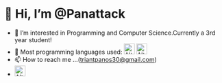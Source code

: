# 👋 Hi, I’m @Panattack
- 👀 I’m interested in Programming and Computer Science.Currently a 3rd year student!
- 🌱 Most programming languages used: <img title="Python" alt="Alt text" style="width:25px;height:25px" src="https://simpleicons.org/icons/python.svg"> <img title="C++" alt="Alt text" style="width:25px;height:25px;" src="https://simpleicons.org/icons/cplusplus.svg">
- 📫 How to reach me ...(triantpanos30@gmail.com)
-  <img title="Unity" alt="Alt text" style="width:25px;height:25px;" src="https://simpleicons.org/icons/unity.svg"> 


<!---
Panattack/Panattack is a ✨ special ✨ repository because its `README.md` (this file) appears on your GitHub profile.
You can click the Preview link to take a look at your changes.
--->
